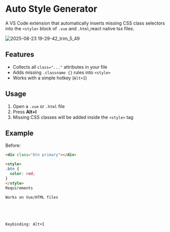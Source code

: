 # Auto Style Generator

A VS Code extension that automatically inserts missing CSS class selectors into the `<style>` block of `.vue` and `.html`,react native tsx files.

![2025-08-23 19-29-42_trim_5_49](https://github.com/user-attachments/assets/aee55bff-3235-49f4-807d-8e75f9b47c85)


## Features
- Collects all `class="..."` attributes in your file
- Adds missing `.classname {}` rules into `<style>`
- Works with a simple hotkey (`Alt+I`)

## Usage
1. Open a `.vue` or `.html` file
2. Press **Alt+I**
3. Missing CSS classes will be added inside the `<style>` tag

## Example
Before:
```html
<div class="btn primary"></div>

<style>
.btn {
  color: red;
}
</style>
Requirements

Works on Vue/HTML files





Keybinding: Alt+I
